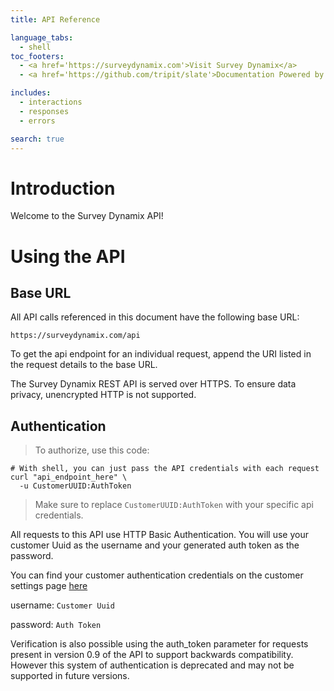 ```yaml
---
title: API Reference

language_tabs:
  - shell
toc_footers:
  - <a href='https://surveydynamix.com'>Visit Survey Dynamix</a>
  - <a href='https://github.com/tripit/slate'>Documentation Powered by Slate</a>

includes:
  - interactions
  - responses
  - errors

search: true
---
```


# Introduction

Welcome to the Survey Dynamix API!

# Using the API

## Base URL

All API calls referenced in this document have the following base URL:

`https://surveydynamix.com/api`

To get the api endpoint for an individual request, append the URI listed in the request details to the base URL.

The Survey Dynamix REST API is served over HTTPS. To ensure data privacy, unencrypted HTTP is not supported.

## Authentication

> To authorize, use this code:

```shell
# With shell, you can just pass the API credentials with each request
curl "api_endpoint_here" \
  -u CustomerUUID:AuthToken
```

> Make sure to replace `CustomerUUID:AuthToken` with your specific api credentials.

All requests to this API use HTTP Basic Authentication. You will use your customer Uuid as the username and your generated auth token as the password.

You can find your customer authentication credentials on the customer settings page [here](https://surveydynamix.com/customer_settings#tab_customer-credentials)

username: `Customer Uuid`

password: `Auth Token`

Verification is also possible using the auth_token parameter for requests present in version 0.9 of the API to support backwards compatibility. However this system of authentication is deprecated and may not be supported in future versions.
